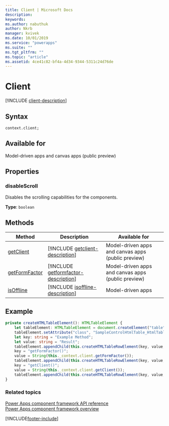 ```yaml
---
title: Client | Microsoft Docs
description: 
keywords:
ms.author: nabuthuk
author: Nkrb
manager: kvivek
ms.date: 10/01/2019
ms.service: "powerapps"
ms.suite: ""
ms.tgt_pltfrm: ""
ms.topic: "article"
ms.assetid: 4ce41c82-bf4a-4d34-9344-5311c24d76de
---
```


# Client

[!INCLUDE [client-description](includes/client-description.md)]

## Syntax

`context.client;`

## Available for 

Model-driven apps and canvas apps (public preview)

## Properties

### disableScroll

Disables the scrolling capabilities for the components.

**Type**: `boolean`

## Methods

|Method | Description |Available for|
| ------------- |-------------|------|
|[getClient](client/getclient.md)|[!INCLUDE [getclient-description](client/includes/getclient-description.md)]|Model-driven apps and canvas apps (public preview)|
|[getFormFactor](client/getformfactor.md)|[!INCLUDE [getformfactor-description](client/includes/getformfactor-description.md)]|Model-driven apps and canvas apps (public preview)|
|[isOffline](client/isoffline.md)|[!INCLUDE [isoffline-description](client/includes/isoffline-description.md)]|Model-driven apps|

## Example 

```TypeScript
private createHTMLTableElement(): HTMLTableElement {
    let tableElement: HTMLTableElement = document.createElement("table");
    tableElement.setAttribute("class", "SampleControlHtmlTable_HtmlTable");
    let key: string = "Example Method";
    let value: string = "Result";
    tableElement.appendChild(this.createHTMLTableRowElement(key, value, true));
    key = "getFormFactor()";
    value = String(this._context.client.getFormFactor());
    tableElement.appendChild(this.createHTMLTableRowElement(key, value, false));
    key = "getClient()";
    value = String(this._context.client.getClient());
    tableElement.appendChild(this.createHTMLTableRowElement(key, value, false));
}
```

### Related topics

[Power Apps component framework API reference](../reference/index.md)<br/>
[Power Apps component framework overview](../overview.md)

[!INCLUDE[footer-include](../../../includes/footer-banner.md)]